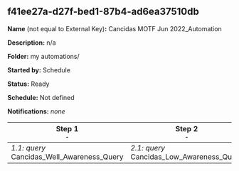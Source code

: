 ## f41ee27a-d27f-bed1-87b4-ad6ea37510db

**Name** (not equal to External Key)**:** Cancidas MOTF Jun 2022_Automation

**Description:** n/a

**Folder:** my automations/

**Started by:** Schedule

**Status:** Ready

**Schedule:** Not defined

**Notifications:** _none_


| Step 1<br>_<small>-</small>_ | Step 2<br>_<small>-</small>_ |
| --- | --- |
| _1.1: query_<br>Cancidas_Well_Awareness_Query | _2.1: query_<br>Cancidas_Low_Awareness_Query |
